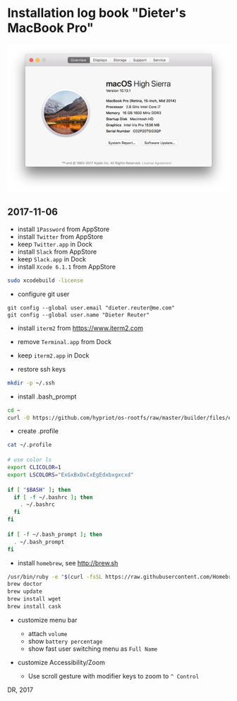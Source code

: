 
# Installation log book "Dieter's MacBook Pro"

![Mac](/images/logbook-MacBookPro3.png)


## 2017-11-06

* install `1Password` from AppStore
* install `Twitter` from AppStore
* keep `Twitter.app` in Dock
* install `Slack` from AppStore
* keep `Slack.app` in Dock
* install `Xcode 6.1.1` from AppStore
```bash
sudo xcodebuild -license
```

* configure git user
```
git config --global user.email "dieter.reuter@me.com"
git config --global user.name "Dieter Reuter"
```

* install `iterm2` from https://www.iterm2.com
* remove `Terminal.app` from Dock
* keep `iterm2.app` in Dock

* restore ssh keys
```bash
mkdir -p ~/.ssh
```

* install .bash_prompt
```bash
cd ~
curl -O https://github.com/hypriot/os-rootfs/raw/master/builder/files/etc/skel/.bash_prompt
```
* create .profile
```bash
cat ~/.profile

# use color ls
export CLICOLOR=1
export LSCOLORS="ExGxBxDxCxEgEdxbxgxcxd"

if [ "$BASH" ]; then
  if [ -f ~/.bashrc ]; then
    . ~/.bashrc
  fi
fi

if [ -f ~/.bash_prompt ]; then
  . ~/.bash_prompt
fi
```

* install `homebrew`, see http://brew.sh
```bash
/usr/bin/ruby -e "$(curl -fsSL https://raw.githubusercontent.com/Homebrew/install/master/install)"
brew doctor
brew update
brew install wget
brew install cask
```

* customize menu bar
  - attach `volume`
  - show `battery percentage`
  - show fast user switching menu as `Full Name`

* customize Accessibility/Zoom
  - Use scroll gesture with modifier keys to zoom to `^ Control`


DR, 2017
